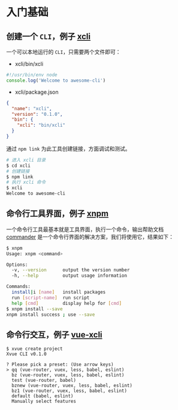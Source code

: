 # 入门基础

## 创建一个 `CLI`，例子 [xcli](./packages/xcli)

一个可以本地运行的 `CLI`，只需要两个文件即可：

- xcli/bin/xcli

```js
#!/usr/bin/env node
console.log('Welcome to awesome-cli')
```

- xcli/package.json

```json
{
  "name": "xcli",
  "version": "0.1.0",
  "bin": {
    "xcli": "bin/xcli"
  }
}
```

通过 `npm link` 为此工具创建链接，方面调试和测试。

```bash
# 进入 xcli 目录
$ cd xcli
# 创建链接
$ npm link
# 执行 xcli 命令
$ xcli
Welcome to awesome-cli
```

## 命令行工具界面，例子 [xnpm](./packages/xcli)

一个命令行工具最基本就是工具界面，执行一个命令，输出帮助文档  
[commander](https://github.com/tj/commander.js#commands) 是一个命令行界面的解决方案，我们将使用它，结果如下：

```bash
$ xnpm 
Usage: xnpm <command>

Options:
  -v, --version      output the version number
  -h, --help         output usage information

Commands:
  install|i [name]   install packages
  run [script-name]  run script
  help [cmd]         display help for [cmd]
$ xnpm install --save
xnpm install success ; use --save
```

## 命令行交互，例子 [vue-xcli](./packages/xvue-cli)

```
$ xvue create project
Xvue CLI v0.1.0

? Please pick a preset: (Use arrow keys)
> qq (vue-router, vuex, less, babel, eslint)
  bz (vue-router, vuex, less, babel, eslint)
  test (vue-router, babel)
  bznew (vue-router, vuex, less, babel, eslint)
  bz1 (vue-router, vuex, less, babel, eslint)
  default (babel, eslint)
  Manually select features
```